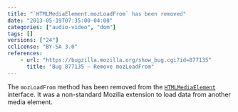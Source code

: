 ```yaml
---
title: "`HTMLMediaElement.mozLoadFrom` has been removed"
date: "2013-05-19T07:35:00-04:00"
categories: ["audio-video", "dom"]
tags: []
versions: ["24"]
cclicense: "BY-SA 3.0"
references:
    - url: "https://bugzilla.mozilla.org/show_bug.cgi?id=877135"
      title: "Bug 877135 – Remove mozLoadFrom"
---
```

The `mozLoadFrom` method has been removed from the [`HTMLMediaElement`](https://developer.mozilla.org/en-US/docs/Web/API/HTMLMediaElement) interface. It was a non-standard Mozilla extension to load data from another media element.
